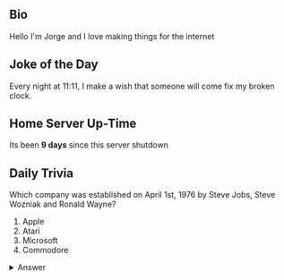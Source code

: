 ## Bio

Hello I'm Jorge and I love making things for the internet

## Joke of the Day

Every night at 11:11, I make a wish that someone will come fix my broken clock.

## Home Server Up-Time

Its been **9 days** since this server shutdown


## Daily Trivia

Which company was established on April 1st, 1976 by Steve Jobs, Steve Wozniak and Ronald Wayne?
 1. Apple
 2. Atari
 3. Microsoft
 4. Commodore

<details>
  <summary>Answer</summary>
  Apple
</details>
